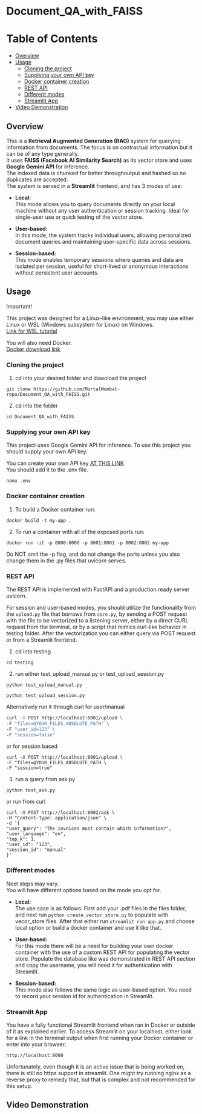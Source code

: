 # Document_QA_with_FAISS

# Table of Contents
- [Overview](#overview)
- [Usage](#usage)
  - [Cloning the project](#cloning-the-project)
  - [Supplying your own API key](#supplying-your-own-api-key)
  - [Docker container creation](#docker-container-creation)
  - [REST API](#rest-api)
  - [Different modes](#different-modes)
  - [Streamlit App](#streamlit-app)
- [Video Demonstration](#video-demonstration)

## Overview
This is a **Retrieval Augmented Generation (RAG)** system for querying information from documents. The focus is on contractual information but it can be of any type generally. <br>
It uses **FAISS (Facebook AI Similarity Search)** as its vector store and uses **Google Gemini API** for inference. <br>
The indexed data is chunked for better throughoutput and hashed so no duplicates are accepted. <br>
The system is served in a **Streamlit** frontend, and has 3 modes of use:

* **Local:**  
  This mode allows you to query documents directly on your local machine without any user authentication or session tracking. Ideal for single-user use or quick testing of      the vector store.
  
* **User-based:**  
  In this mode, the system tracks individual users, allowing personalized document queries and maintaining user-specific data across sessions.

* **Session-based:**  
  This mode enables temporary sessions where queries and data are isolated per session, useful for short-lived or anonymous interactions without persistent user accounts.

## Usage
Important!

This project was designed for a Linux-like environment, you may use either Linux or WSL (Windows subsystem for Linux) on Windows.  
[Link for WSL tutorial](https://www.howtogeek.com/744328/how-to-install-the-windows-subsystem-for-linux-on-windows-11/)  

You will also need Docker.  
[Docker download link](https://www.docker.com/)

### Cloning the project
1. cd into your desired folder and download the project
```
git clone https://github.com/MortalWombat-repo/Document_QA_with_FAISS.git
```
2. cd into the folder
```
cd Document_QA_with_FAISS
```

### Supplying your own API key
This project uses Google Gemini API for inference.
To use this project you should supply your own API key.

You can create your own API key [AT THIS LINK](https://aistudio.google.com/app/apikey)  
You should add it to the .env file.
```
nano .env
```

### Docker container creation
1. To build a Docker container run:
```
docker build -t my-app .
```
2. To run a container with all of the exposed ports run:
```
docker run -it -p 8000:8000 -p 8001:8001 -p 8002:8002 my-app
```
   Do NOT omit the -p flag, and do not change the ports unless you also change them in the .py files that uvicorn serves.

### REST API
The REST API is implemented with FastAPI and a production ready server uvicorn.

For session and user-based modes, you should utilize the functionality from the `upload.py` file that borrows from `core.py`, by sending a POST request with the file to be vectorized to a listening server, either by a direct CURL request from the terminal, or by a script that mimics curl-like behavior in testing folder.
After the vectorization you can either query via POST request or from a Streamlit frontend.

1. cd into testing
```
cd testing
```
   
2. run either test_upload_manual.py or test_upload_session.py
```
python test_upload_manual.py
```
   
```
python test_upload_session.py
```
   
   Alternatively run it through curl
   for user/manual
```bash
curl -X POST http://localhost:8001/upload \
-F "files=@YOUR_FILES_ABSOLUTE_PATH" \
-F "user_id=123" \
-F "session=false"
```
   or for session based
```
curl -X POST http://localhost:8001/upload \
-F "files=@YOUR_FILES_ABSOLUTE_PATH \
-F "session=true"
```
3. run a query from ask.py
```
python test_ask.py
```
  or run from curl
```
curl -X POST http://localhost:8002/ask \
-H "Content-Type: application/json" \
-d '{
"user_query": "The invoices must contain which information?",
"user_language": "en",
"top_k": 1,
"user_id": "123",
"session_id": "manual"
}'
```

### Different modes
Next steps may vary.  
You will have different options based on the mode you opt for.

* **Local:**  
  The use case is as follows: First add your .pdf files in the files folder, and next run `python create_vector_store.py` to populate with vecor_store files. After that       either run `streamlit run app.py` and choose local option or build a docker container and use it like that.

* **User-based:**  
  For this mode there will be a need for building your own docker container with the use of a custom REST API for populating the vector store.
  Populate the database like was demonstrated in REST API section and copy the username, you will need it for authentication with Streamlit.

* **Session-based:**  
  This mode also follows the same logic as user-based option.
  You need to record your session id for authentication in Streamlit.

### Streamlit App
You have a fully functional Streamlit frontend when ran in Docker or outside of it as explained earlier.
To access Streamlit on your localhost, either look for a link in the terminal output when first running your Docker container or enter into your browser:
```
http://localhost:8000
```
Unfortunately, even though it is an active issue that is being worked on, there is still no https support in streamlit.
One might try running nginx as a reverse proxy to remedy that, but that is complex and not recommended for this setup.

## Video Demonstration


  
